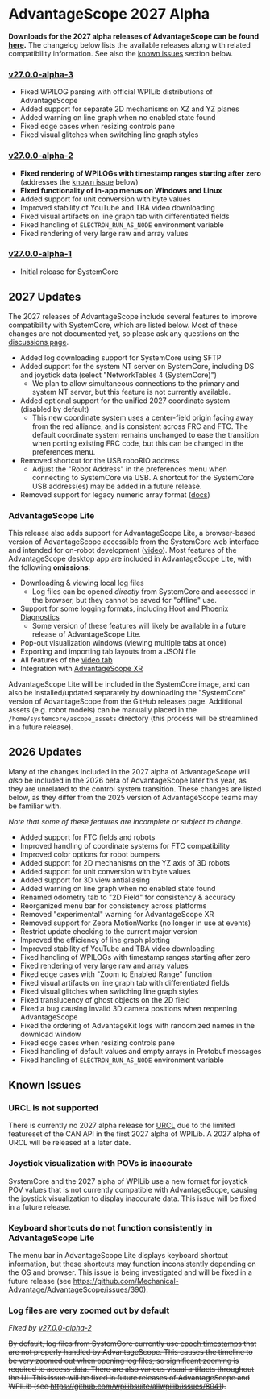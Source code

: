 # AdvantageScope 2027 Alpha

**Downloads for the 2027 alpha releases of AdvantageScope can be found [here](https://github.com/Mechanical-Advantage/AdvantageScope/releases).** The changelog below lists the available releases along with related compatibility information. See also the [known issues](#known-issues) section below.

### [v27.0.0-alpha-3](https://github.com/Mechanical-Advantage/AdvantageScope/releases/tag/v27.0.0-alpha-3)

- Fixed WPILOG parsing with official WPILib distributions of AdvantageScope
- Added support for separate 2D mechanisms on XZ and YZ planes
- Added warning on line graph when no enabled state found
- Fixed edge cases when resizing controls pane
- Fixed visual glitches when switching line graph styles

### [v27.0.0-alpha-2](https://github.com/Mechanical-Advantage/AdvantageScope/releases/tag/v27.0.0-alpha-2)

- **Fixed rendering of WPILOGs with timestamp ranges starting after zero** (addresses the [known issue](#log-files-are-very-zoomed-out-by-default) below)
- **Fixed functionality of in-app menus on Windows and Linux**
- Added support for unit conversion with byte values
- Improved stability of YouTube and TBA video downloading
- Fixed visual artifacts on line graph tab with differentiated fields
- Fixed handling of `ELECTRON_RUN_AS_NODE` environment variable
- Fixed rendering of very large raw and array values

### [v27.0.0-alpha-1](https://github.com/Mechanical-Advantage/AdvantageScope/releases/tag/v27.0.0-alpha-1)

- Initial release for SystemCore

## 2027 Updates

The 2027 releases of AdvantageScope include several features to improve compatibility with SystemCore, which are listed below. Most of these changes are not documented yet, so please ask any questions on the [discussions page](https://github.com/wpilibsuite/SystemCoreTesting/discussions).

- Added log downloading support for SystemCore using SFTP
- Added support for the system NT server on SystemCore, including DS and joystick data (select "NetworkTables 4 (SystemCore)")
  - We plan to allow simultaneous connections to the primary and system NT server, but this feature is not currently available.
- Added optional support for the unified 2027 coordinate system (disabled by default)
  - This new coordinate system uses a center-field origin facing away from the red alliance, and is consistent across FRC and FTC. The default coordinate system remains unchanged to ease the transition when porting existing FRC code, but this can be changed in the preferences menu.
- Removed shortcut for the USB roboRIO address
  - Adjust the "Robot Address" in the preferences menu when connecting to SystemCore via USB. A shortcut for the SystemCore USB address(es) may be added in a future release.
- Removed support for legacy numeric array format ([docs](https://docs.advantagescope.org/legacy-formats))

### AdvantageScope Lite

This release also adds support for AdvantageScope Lite, a browser-based version of AdvantageScope accessible from the SystemCore web interface and intended for on-robot development ([video](https://youtu.be/lHsak9Mmx2M)). Most features of the AdvantageScope desktop app are included in AdvantageScope Lite, with the following **omissions**:

- Downloading & viewing local log files
  - Log files can be opened _directly_ from SystemCore and accessed in the browser, but they cannot be saved for "offline" use.
- Support for some logging formats, including [Hoot](https://v6.docs.ctr-electronics.com/en/stable/docs/api-reference/api-usage/signal-logging.html) and [Phoenix Diagnostics](https://docs.advantagescope.org/more-features/phoenix-diagnostics)
  - Some version of these features will likely be available in a future release of AdvantageScope Lite.
- Pop-out visualization windows (viewing multiple tabs at once)
- Exporting and importing tab layouts from a JSON file
- All features of the [video tab](https://docs.advantagescope.org/tab-reference/video)
- Integration with [AdvantageScope XR](https://docs.advantagescope.org/more-features/advantagescope-xr)

AdvantageScope Lite will be included in the SystemCore image, and can also be installed/updated separately by downloading the "SystemCore" version of AdvantageScope from the GitHub releases page. Additional assets (e.g. robot models) can be manually placed in the `/home/systemcore/ascope_assets` directory (this process will be streamlined in a future release).

## 2026 Updates

Many of the changes included in the 2027 alpha of AdvantageScope will _also_ be included in the 2026 beta of AdvantageScope later this year, as they are unrelated to the control system transition. These changes are listed below, as they differ from the 2025 version of AdvantageScope teams may be familiar with.

_Note that some of these features are incomplete or subject to change._

- Added support for FTC fields and robots
- Improved handling of coordinate systems for FTC compatibility
- Improved color options for robot bumpers
- Added support for 2D mechanisms on the YZ axis of 3D robots
- Added support for unit conversion with byte values
- Added support for 3D view antialiasing
- Added warning on line graph when no enabled state found
- Renamed odometry tab to "2D Field" for consistency & accuracy
- Reorganized menu bar for consistency across platforms
- Removed "experimental" warning for AdvantageScope XR
- Removed support for Zebra MotionWorks (no longer in use at events)
- Restrict update checking to the current major version
- Improved the efficiency of line graph plotting
- Improved stability of YouTube and TBA video downloading
- Fixed handling of WPILOGs with timestamp ranges starting after zero
- Fixed rendering of very large raw and array values
- Fixed edge cases with "Zoom to Enabled Range" function
- Fixed visual artifacts on line graph tab with differentiated fields
- Fixed visual glitches when switching line graph styles
- Fixed translucency of ghost objects on the 2D field
- Fixed a bug causing invalid 3D camera positions when reopening AdvantageScope
- Fixed the ordering of AdvantageKit logs with randomized names in the download window
- Fixed edge cases when resizing controls pane
- Fixed handling of default values and empty arrays in Protobuf messages
- Fixed handling of `ELECTRON_RUN_AS_NODE` environment variable

## Known Issues

### URCL is not supported

There is currently no 2027 alpha release for [URCL](https://docs.advantagescope.org/more-features/urcl) due to the limited featureset of the CAN API in the first 2027 alpha of WPILib. A 2027 alpha of URCL will be released at a later date.

### Joystick visualization with POVs is inaccurate

SystemCore and the 2027 alpha of WPILib use a new format for joystick POV values that is not currently compatible with AdvantageScope, causing the joystick visualization to display inaccurate data. This issue will be fixed in a future release.

### Keyboard shortcuts do not function consistently in AdvantageScope Lite

The menu bar in AdvantageScope Lite displays keyboard shortcut information, but these shortcuts may function inconsistently depending on the OS and browser. This issue is being investigated and will be fixed in a future release (see https://github.com/Mechanical-Advantage/AdvantageScope/issues/390).

### Log files are very zoomed out by default

_Fixed by [v27.0.0-alpha-2](#v2700-alpha-2)_

~~By default, log files from SystemCore currently use [epoch timestamps](https://en.wikipedia.org/wiki/Unix_time) that are not properly handled by AdvantageScope. This causes the timeline to be very zoomed out when opening log files, so significant zooming is required to access data. There are also various visual artifacts throughout the UI. This issue will be fixed in future releases of AdvantageScope and WPILib (see https://github.com/wpilibsuite/allwpilib/issues/8041).~~

